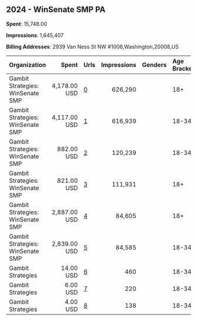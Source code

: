 ## 2024 - WinSenate SMP PA 
**Spent**: 15,748.00

**Impressions**: 1,645,407

**Billing Addresses**: 2939 Van Ness St NW #1006,Washington,20008,US

|Organization|Spent|Urls|Impressions|Genders|Age Brackets|Country Codes|
|:---|---:|:---|---:|:---|:---|:---|
|Gambit Strategies: WinSenate SMP|4,178.00 USD|[0](https://www.snap.com/political-ads/asset/cd06895c04737f92c0f6bc8c9fd46fecfb42fecafac01e3b07111117872f5377?mediaType=mp4)|626,290||18+|united states|
|Gambit Strategies: WinSenate SMP|4,117.00 USD|[1](https://www.snap.com/political-ads/asset/cd06895c04737f92c0f6bc8c9fd46fecfb42fecafac01e3b07111117872f5377?mediaType=mp4)|616,939||18-34|united states|
|Gambit Strategies: WinSenate SMP|882.00 USD|[2](https://www.snap.com/political-ads/asset/215867aba4f2930010bdd27594802673e7f21a970f4f15a30e5d5a02d44763fa?mediaType=png)|120,239||18-34|united states|
|Gambit Strategies: WinSenate SMP|821.00 USD|[3](https://www.snap.com/political-ads/asset/215867aba4f2930010bdd27594802673e7f21a970f4f15a30e5d5a02d44763fa?mediaType=png)|111,931||18+|united states|
|Gambit Strategies: WinSenate SMP|2,887.00 USD|[4](https://www.snap.com/political-ads/asset/abf4f3812de75fb08a3b2b8cfcedb3daec72f6d48a9a34d7fb6b7ec9782d3937?mediaType=mp4)|84,605||18+|united states|
|Gambit Strategies: WinSenate SMP|2,839.00 USD|[5](https://www.snap.com/political-ads/asset/abf4f3812de75fb08a3b2b8cfcedb3daec72f6d48a9a34d7fb6b7ec9782d3937?mediaType=mp4)|84,585||18-34|united states|
|Gambit Strategies|14.00 USD|[6](https://www.snap.com/political-ads/asset/b220afc983e941b04eb2a10f0e08ecac357cc2cc6835556b58ffe5f4c3087b53?mediaType=mp4)|460||18-34|united states|
|Gambit Strategies|6.00 USD|[7](https://www.snap.com/political-ads/asset/59f2a2556df835bfa5e19c65cef169df6bce368d762408750f1d8c53f708f5d4?mediaType=mp4)|220||18-34|united states|
|Gambit Strategies|4.00 USD|[8](https://www.snap.com/political-ads/asset/49d818d409a9d9d3bda595993b95296cb2026e2315d56b36da31ccc2ff888202?mediaType=mp4)|138||18-34|united states|
